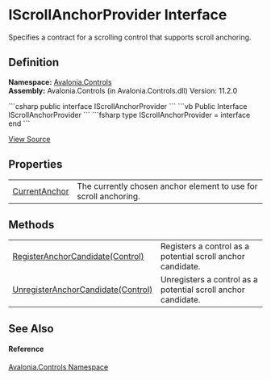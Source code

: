 # IScrollAnchorProvider Interface


Specifies a contract for a scrolling control that supports scroll anchoring.



## Definition
**Namespace:** <a href="N_Avalonia_Controls">Avalonia.Controls</a>  
**Assembly:** Avalonia.Controls (in Avalonia.Controls.dll) Version: 11.2.0

<Tabs groupId="api-code-preview">
<TabItem value="csharp" label="C#">
```csharp
public interface IScrollAnchorProvider
```
</TabItem>
<TabItem value="vb" label="VB">
```vb
Public Interface IScrollAnchorProvider
```
</TabItem>
<TabItem value="fsharp" label="F#">
```fsharp
type IScrollAnchorProvider = interface end
```
</TabItem>
</Tabs>



<a href="https://github.com/AvaloniaUI/Avalonia/tree/master/src/Avalonia.Controls/IScrollAnchorProvider.cs" title="View the source code">View Source</a>



## Properties
<table>
<tr>
<td><a href="P_Avalonia_Controls_IScrollAnchorProvider_CurrentAnchor">CurrentAnchor</a></td>
<td>The currently chosen anchor element to use for scroll anchoring.</td>
</tr>
</table>

## Methods
<table>
<tr>
<td><a href="M_Avalonia_Controls_IScrollAnchorProvider_RegisterAnchorCandidate">RegisterAnchorCandidate(Control)</a></td>
<td>Registers a control as a potential scroll anchor candidate.</td>
</tr>
<tr>
<td><a href="M_Avalonia_Controls_IScrollAnchorProvider_UnregisterAnchorCandidate">UnregisterAnchorCandidate(Control)</a></td>
<td>Unregisters a control as a potential scroll anchor candidate.</td>
</tr>
</table>

## See Also


#### Reference
<a href="N_Avalonia_Controls">Avalonia.Controls Namespace</a>  
